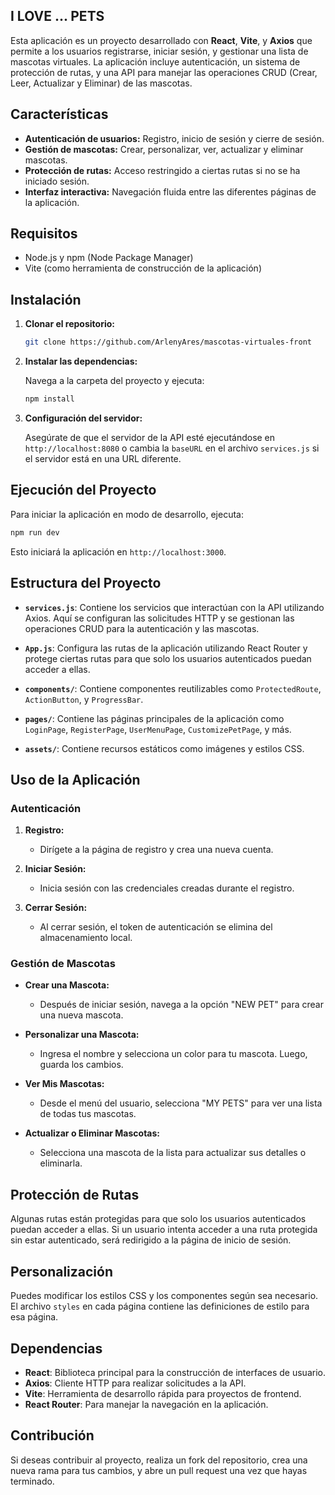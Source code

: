 

## I LOVE ... PETS



Esta aplicación es un proyecto desarrollado con **React**, **Vite**, y **Axios** que permite a los usuarios registrarse, iniciar sesión, y gestionar una lista de mascotas virtuales. La aplicación incluye autenticación, un sistema de protección de rutas, y una API para manejar las operaciones CRUD (Crear, Leer, Actualizar y Eliminar) de las mascotas.

## Características

- **Autenticación de usuarios:** Registro, inicio de sesión y cierre de sesión.
- **Gestión de mascotas:** Crear, personalizar, ver, actualizar y eliminar mascotas.
- **Protección de rutas:** Acceso restringido a ciertas rutas si no se ha iniciado sesión.
- **Interfaz interactiva:** Navegación fluida entre las diferentes páginas de la aplicación.

## Requisitos

- Node.js y npm (Node Package Manager)
- Vite (como herramienta de construcción de la aplicación)

## Instalación

1. **Clonar el repositorio:**

   ```bash
   git clone https://github.com/ArlenyAres/mascotas-virtuales-front
   ```

2. **Instalar las dependencias:**

   Navega a la carpeta del proyecto y ejecuta:

   ```bash
   npm install
   ```

3. **Configuración del servidor:**

   Asegúrate de que el servidor de la API esté ejecutándose en `http://localhost:8080` o cambia la `baseURL` en el archivo `services.js` si el servidor está en una URL diferente.

## Ejecución del Proyecto

Para iniciar la aplicación en modo de desarrollo, ejecuta:

```bash
npm run dev
```

Esto iniciará la aplicación en `http://localhost:3000`.

## Estructura del Proyecto

- **`services.js`**: Contiene los servicios que interactúan con la API utilizando Axios. Aquí se configuran las solicitudes HTTP y se gestionan las operaciones CRUD para la autenticación y las mascotas.

- **`App.js`**: Configura las rutas de la aplicación utilizando React Router y protege ciertas rutas para que solo los usuarios autenticados puedan acceder a ellas.

- **`components/`**: Contiene componentes reutilizables como `ProtectedRoute`, `ActionButton`, y `ProgressBar`.

- **`pages/`**: Contiene las páginas principales de la aplicación como `LoginPage`, `RegisterPage`, `UserMenuPage`, `CustomizePetPage`, y más.

- **`assets/`**: Contiene recursos estáticos como imágenes y estilos CSS.

## Uso de la Aplicación

### Autenticación

1. **Registro:**
   - Dirígete a la página de registro y crea una nueva cuenta.
   
2. **Iniciar Sesión:**
   - Inicia sesión con las credenciales creadas durante el registro.

3. **Cerrar Sesión:**
   - Al cerrar sesión, el token de autenticación se elimina del almacenamiento local.

### Gestión de Mascotas

- **Crear una Mascota:**
  - Después de iniciar sesión, navega a la opción "NEW PET" para crear una nueva mascota.
  
- **Personalizar una Mascota:**
  - Ingresa el nombre y selecciona un color para tu mascota. Luego, guarda los cambios.

- **Ver Mis Mascotas:**
  - Desde el menú del usuario, selecciona "MY PETS" para ver una lista de todas tus mascotas.

- **Actualizar o Eliminar Mascotas:**
  - Selecciona una mascota de la lista para actualizar sus detalles o eliminarla.

## Protección de Rutas

Algunas rutas están protegidas para que solo los usuarios autenticados puedan acceder a ellas. Si un usuario intenta acceder a una ruta protegida sin estar autenticado, será redirigido a la página de inicio de sesión.

## Personalización

Puedes modificar los estilos CSS y los componentes según sea necesario. El archivo `styles` en cada página contiene las definiciones de estilo para esa página.

## Dependencias

- **React**: Biblioteca principal para la construcción de interfaces de usuario.
- **Axios**: Cliente HTTP para realizar solicitudes a la API.
- **Vite**: Herramienta de desarrollo rápida para proyectos de frontend.
- **React Router**: Para manejar la navegación en la aplicación.

## Contribución

Si deseas contribuir al proyecto, realiza un fork del repositorio, crea una nueva rama para tus cambios, y abre un pull request una vez que hayas terminado.

